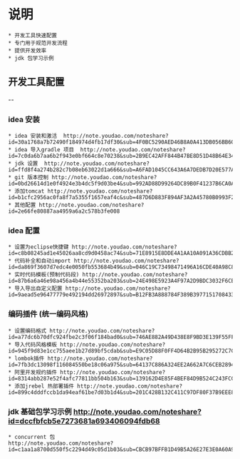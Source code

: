 # 说明
    * 开发工具快速配置
    * 专门用于规范开发流程
    * 提供开发效率
    * jdk 包学习示例
    

## 开发工具配置
-- 
### idea 安装
    * idea 安装和激活  http://note.youdao.com/noteshare?id=30a1768a7b72490f184974d4fb17df30&sub=4F0BC5290AED46B8A0A413DB056BB60C
    * idea 导入gradle 项目  http://note.youdao.com/noteshare?id=7c0da6b7aa6b2f943e0bf664c8e70238&sub=2B9EC42AFF844B47BE8D51D48B64E34E
    * jdk 设置  http://note.youdao.com/noteshare?id=ffd8f4a274b282c7b08eb63022d1a666&sub=A6FAD1045CC643A6A7DEDB7D20E577A2
    * git 版本控制 http://note.youdao.com/noteshare?id=0bd26614d1e0f4924e3b4dc5f9d03be4&sub=992AD88D99264DC89B0F41237B6CA0A5
    * 添加tomcat http://note.youdao.com/noteshare?id=b1cfc2956ac0fa8f7a5355f1657eaf4c&sub=487D6D883F894AF3A2A45780B0993F26
    * 其他配置 http://note.youdao.com/noteshare?id=2e66fe80887aa4959a6a2c578b3fe008
    
### idea 配置
    * 设置为eclipse快捷键 http://note.youdao.com/noteshare?id=c8b08245ad1e45026aa8cd9d0458ac74&sub=71E8915E8DDE4A1AA10A091A36CDBB25
    * 代码补全和自动import http://note.youdao.com/noteshare?id=da869f3607d7edc4e0050fb553684b49&sub=046C19C73498471496A16CDE40A98C87
    * 实时代码模板(预制代码段) http://note.youdao.com/noteshare?id=87b6a6a46e98a456a4b44e55352ba203&sub=24E498E5923A4F97A2D9BDC3032F6CE5
    * 导入导出自定义配置 http://note.youdao.com/noteshare?id=9aead5e96477779e492194dd26972897&sub=B12FB3A888784F389B39771517084338
    
### 编码插件 (统一编码风格)
    * 设置编码格式 http://note.youdao.com/noteshare?id=a77dc6b70dfc924fbe2c3f06f184bad0&sub=746AE882A49D438E8F9BD3E139F55FF1
    * 导入代码风格模板 http://note.youdao.com/noteshare?id=945f9d83e1cc755aee1b27d89bf5cdab&sub=E9C05D88F0FF4D64B2B95B295272C7C4
    * lombok插件 http://note.youdao.com/noteshare?id=7fb3dc13098f116084550be18c06a975&sub=64137C886A324EE2A662A7C6CEB28943
    * 阿里开发规约插件 http://note.youdao.com/noteshare?id=8314abb287e52f4afc77811bb504b163&sub=139162D4E85F4BEF84D9B524C243FCCF
    * 添加jrebel 热部署插件 http://note.youdao.com/noteshare?id=899c4dddfccb1da94eaf61be7d03b1d4&sub=201C428B132C411C97DF80F37B9EEE83

### jdk 基础包学习示例  http://note.youdao.com/noteshare?id=dccfbfcb5e7273681a693406094fdb68
    * concurrent 包 
    http://note.youdao.com/noteshare?id=c1aa1a8700d550f5c2294d49c05d1b03&sub=CBCB97BFFB1D49B5A26E27E3E0A60A96
